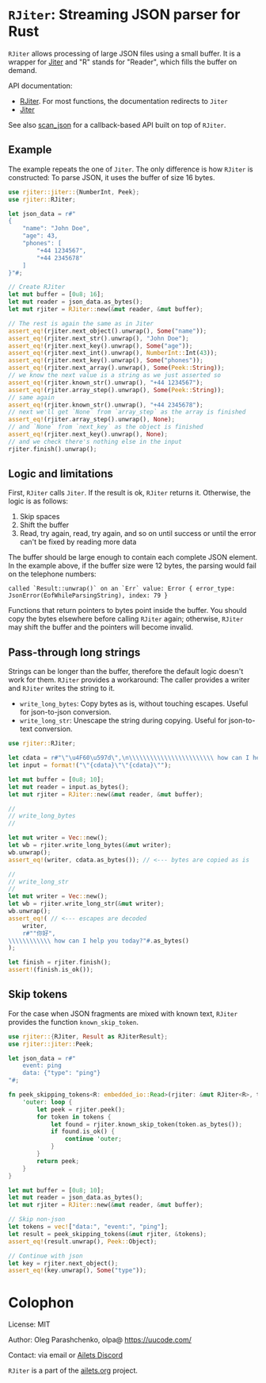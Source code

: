 # `RJiter`: Streaming JSON parser for Rust

`RJiter` allows processing of large JSON files using a small buffer. It is a wrapper for [Jiter](https://crates.io/crates/jiter) and "R" stands for "Reader", which fills the buffer on demand.

API documentation:

- [RJiter](https://docs.rs/rjiter/latest/rjiter/). For most functions, the documentation redirects to `Jiter`
- [Jiter](https://docs.rs/jiter/latest/jiter/)

See also [scan_json](https://crates.io/crates/scan_json) for a callback-based API built on top of `RJiter`.


## Example

The example repeats the one of `Jiter`. The only difference is how `RJiter` is constructed: To parse JSON, it uses the buffer of size 16 bytes.

```rust
use rjiter::jiter::{NumberInt, Peek};
use rjiter::RJiter;

let json_data = r#"
{
    "name": "John Doe", 
    "age": 43,
    "phones": [
        "+44 1234567",
        "+44 2345678"
    ]
}"#;

// Create RJiter
let mut buffer = [0u8; 16];
let mut reader = json_data.as_bytes();
let mut rjiter = RJiter::new(&mut reader, &mut buffer);

// The rest is again the same as in Jiter
assert_eq!(rjiter.next_object().unwrap(), Some("name"));
assert_eq!(rjiter.next_str().unwrap(), "John Doe");
assert_eq!(rjiter.next_key().unwrap(), Some("age"));
assert_eq!(rjiter.next_int().unwrap(), NumberInt::Int(43));
assert_eq!(rjiter.next_key().unwrap(), Some("phones"));
assert_eq!(rjiter.next_array().unwrap(), Some(Peek::String));
// we know the next value is a string as we just asserted so
assert_eq!(rjiter.known_str().unwrap(), "+44 1234567");
assert_eq!(rjiter.array_step().unwrap(), Some(Peek::String));
// same again
assert_eq!(rjiter.known_str().unwrap(), "+44 2345678");
// next we'll get `None` from `array_step` as the array is finished
assert_eq!(rjiter.array_step().unwrap(), None);
// and `None` from `next_key` as the object is finished
assert_eq!(rjiter.next_key().unwrap(), None);
// and we check there's nothing else in the input
rjiter.finish().unwrap();
```


## Logic and limitations

First, `RJiter` calls `Jiter`. If the result is ok, `RJiter` returns it. Otherwise, the logic is as follows:

1. Skip spaces
2. Shift the buffer
3. Read, try again, read, try again, and so on until success or until the error can't be fixed by reading more data

The buffer should be large enough to contain each complete JSON element. In the example above, if the buffer size were 12 bytes, the parsing would fail on the telephone numbers:

```text
called `Result::unwrap()` on an `Err` value: Error { error_type: JsonError(EofWhileParsingString), index: 79 }
```

Functions that return pointers to bytes point inside the buffer. You should copy the bytes elsewhere before calling `RJiter` again; otherwise, `RJiter` may shift the buffer and the pointers will become invalid.


## Pass-through long strings

Strings can be longer than the buffer, therefore the default logic doesn't work for them. `RJiter` provides a workaround: The caller provides a writer and `RJiter` writes the string to it.

- `write_long_bytes`: Copy bytes as is, without touching escapes. Useful for json-to-json conversion.
- `write_long_str`: Unescape the string during copying. Useful for json-to-text conversion.

```rust
use rjiter::RJiter;

let cdata = r#"\"\u4F60\u597d\",\n\\\\\\\\\\\\\\\\\\\\\\\\ how can I help you today?"#;
let input = format!("\"{cdata}\"\"{cdata}\"");

let mut buffer = [0u8; 10];
let mut reader = input.as_bytes();
let mut rjiter = RJiter::new(&mut reader, &mut buffer);

//
// write_long_bytes
//

let mut writer = Vec::new();
let wb = rjiter.write_long_bytes(&mut writer);
wb.unwrap();
assert_eq!(writer, cdata.as_bytes()); // <--- bytes are copied as is

//
// write_long_str
//
let mut writer = Vec::new();
let wb = rjiter.write_long_str(&mut writer);
wb.unwrap();
assert_eq!( // <--- escapes are decoded
    writer,
    r#""你好",
\\\\\\\\\\\\ how can I help you today?"#.as_bytes()
);

let finish = rjiter.finish();
assert!(finish.is_ok());
```


## Skip tokens

For the case when JSON fragments are mixed with known text, `RJiter` provides the function `known_skip_token`.

```rust
use rjiter::{RJiter, Result as RJiterResult};
use rjiter::jiter::Peek;

let json_data = r#"
    event: ping
    data: {"type": "ping"}
"#;

fn peek_skipping_tokens<R: embedded_io::Read>(rjiter: &mut RJiter<R>, tokens: &[&str]) -> RJiterResult<Peek> {
    'outer: loop {
        let peek = rjiter.peek();
        for token in tokens {
            let found = rjiter.known_skip_token(token.as_bytes());
            if found.is_ok() {
                continue 'outer;
            }
        }
        return peek;
    }
}

let mut buffer = [0u8; 10];
let mut reader = json_data.as_bytes();
let mut rjiter = RJiter::new(&mut reader, &mut buffer);

// Skip non-json
let tokens = vec!["data:", "event:", "ping"];
let result = peek_skipping_tokens(&mut rjiter, &tokens);
assert_eq!(result.unwrap(), Peek::Object);

// Continue with json
let key = rjiter.next_object();
assert_eq!(key.unwrap(), Some("type"));
```


# Colophon

License: MIT

Author: Oleg Parashchenko, olpa@ <https://uucode.com/>

Contact: via email or [Ailets Discord](https://discord.gg/HEBE3gv2)

`RJiter` is a part of the [ailets.org](https://ailets.org) project.
